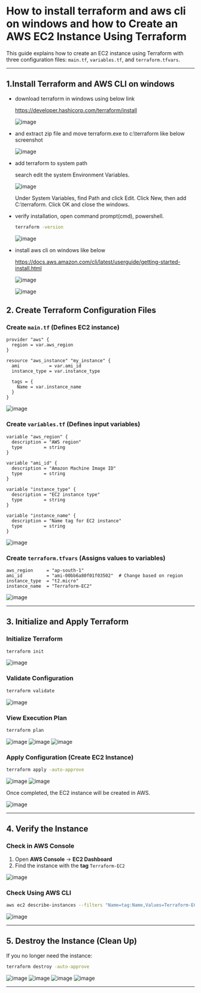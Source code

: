 # **How to install terraform and aws cli on windows and how to Create an AWS EC2 Instance Using Terraform**

This guide explains how to create an EC2 instance using Terraform with three configuration files: `main.tf`, `variables.tf`, and `terraform.tfvars`.

---
## **1.Install Terraform and AWS CLI on windows**
- download terraform in windows using below link
  
  https://developer.hashicorp.com/terraform/install

  ![image](https://github.com/user-attachments/assets/d88574ea-b86c-47f3-9c0f-58ad430d6ce1)

-  and extract zip file and move terraform.exe to c:\terraform like below screenshot

   ![image](https://github.com/user-attachments/assets/bac59f03-ff85-49d5-82ba-da35ad0528d0)

- add terraform to system path

  search edit the system Environment Variables.

  ![image](https://github.com/user-attachments/assets/0a1ea5a9-2f8f-4cd4-ae53-5434da7bfdbc)

  Under System Variables, find Path and click Edit.
  Click New, then add C:\terraform.
  Click OK and close the windows.

- verify installation, open command prompt(cmd), powershell.

  ```bash
  terraform -version
  ```
  ![image](https://github.com/user-attachments/assets/32143cbe-64c7-4ac5-a57b-d0503b817273)

- install aws cli on windows like below

  https://docs.aws.amazon.com/cli/latest/userguide/getting-started-install.html

  ![image](https://github.com/user-attachments/assets/ceb5acc6-f43b-44c6-8aab-c53d94157195)

  ![image](https://github.com/user-attachments/assets/5000070c-12d4-4839-bac4-73be6d41b537)

## **2. Create Terraform Configuration Files**

### **Create `main.tf`** (Defines EC2 instance)
```hcl
provider "aws" {
  region = var.aws_region
}

resource "aws_instance" "my_instance" {
  ami           = var.ami_id
  instance_type = var.instance_type

  tags = {
    Name = var.instance_name
  }
}
```
![image](https://github.com/user-attachments/assets/02e4bfdd-6877-42da-bd25-4d95016a4929)


### **Create `variables.tf`** (Defines input variables)
```hcl
variable "aws_region" {
  description = "AWS region"
  type        = string
}

variable "ami_id" {
  description = "Amazon Machine Image ID"
  type        = string
}

variable "instance_type" {
  description = "EC2 instance type"
  type        = string
}

variable "instance_name" {
  description = "Name tag for EC2 instance"
  type        = string
}
```
![image](https://github.com/user-attachments/assets/9e212e17-bd47-476a-a244-cd3b4a102c71)

### **Create `terraform.tfvars`** (Assigns values to variables)
```hcl
aws_region     = "ap-south-1"
ami_id         = "ami-00bb6a80f01f03502"  # Change based on region
instance_type  = "t2.micro"
instance_name  = "Terraform-EC2"
```
![image](https://github.com/user-attachments/assets/d548fb55-af90-44fb-a782-016502403601)

---

## **3. Initialize and Apply Terraform**

### **Initialize Terraform**
```bash
terraform init
```
![image](https://github.com/user-attachments/assets/cf1230ec-487c-43e9-9bee-27e086c4dacf)

### **Validate Configuration**
```bash
terraform validate
```
![image](https://github.com/user-attachments/assets/b296067d-424a-401f-975d-d4817eceb6f3)

### **View Execution Plan**
```bash
terraform plan
```
![image](https://github.com/user-attachments/assets/266c0201-aa74-499e-a7b4-f2dab6193fc5)
![image](https://github.com/user-attachments/assets/dcaf52f8-f928-4558-96e5-36ebb8daa45c)
![image](https://github.com/user-attachments/assets/e81560a4-c6d2-47c8-84d3-a7b53138a7db)

### **Apply Configuration (Create EC2 Instance)**
```bash
terraform apply -auto-approve
```
![image](https://github.com/user-attachments/assets/2783c236-0f66-4c1d-96ae-835587e44386)
![image](https://github.com/user-attachments/assets/4f972584-9459-42b6-9292-f0a0c612468b)

Once completed, the EC2 instance will be created in AWS.

![image](https://github.com/user-attachments/assets/8c08d06e-74d0-49db-a3ac-c6a3a24beeba)

---

## **4. Verify the Instance**

### **Check in AWS Console**
1. Open **AWS Console** → **EC2 Dashboard**
2. Find the instance with the **tag** `Terraform-EC2`

![image](https://github.com/user-attachments/assets/adf0efd5-5ea3-4087-bee0-b4b8aaba14e5)

### **Check Using AWS CLI**
```bash
aws ec2 describe-instances --filters "Name=tag:Name,Values=Terraform-EC2" --query "Reservations[*].Instances[*].[InstanceId,State.Name]" --output table
```
![image](https://github.com/user-attachments/assets/ccde2e2b-4da4-487f-b6c1-8ed9a38928ef)

---

## **5. Destroy the Instance (Clean Up)**
If you no longer need the instance:
```bash
terraform destroy -auto-approve
```
![image](https://github.com/user-attachments/assets/429544c6-a438-4f0a-9247-b80cf5dd680d)
![image](https://github.com/user-attachments/assets/9904b5a2-8a7f-44e6-ad8a-cdc401570f8d)
![image](https://github.com/user-attachments/assets/dc032c47-0cec-46ed-a0e0-60613c303692)
![image](https://github.com/user-attachments/assets/34acc546-98ac-4917-8263-421e088fc042)

---

